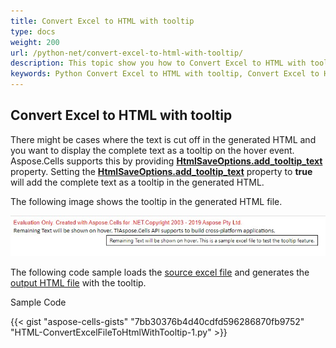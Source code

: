 ```yaml
---
title: Convert Excel to HTML with tooltip
type: docs
weight: 200
url: /python-net/convert-excel-to-html-with-tooltip/
description: This topic show you how to Convert Excel to HTML with tooltip using Aspose.Cells for Python via NET.
keywords: Python Convert Excel to HTML with tooltip, Convert Excel to HTML with tooltip Python via NET, Python via NET Excel to HTML with tooltip, Python Workbook to HTML with tooltip.
---
```


## **Convert Excel to HTML with tooltip**

There might be cases where the text is cut off in the generated HTML and you want to display the complete text as a tooltip on the hover event. Aspose.Cells supports this by providing **[HtmlSaveOptions.add_tooltip_text](https://reference.aspose.com/cells/python-net/aspose.cells/htmlsaveoptions/add_tooltip_text/)** property. Setting the **[HtmlSaveOptions.add_tooltip_text](https://reference.aspose.com/cells/python-net/aspose.cells/htmlsaveoptions/add_tooltip_text/)** property to **true** will add the complete text as a tooltip in the generated HTML.

The following image shows the tooltip in the generated HTML file.

![todo:image_alt_text](convert-excel-to-html-with-tooltip_1.jpg)

The following code sample loads the [source excel file](98107416.xlsx) and generates the [output HTML file](98107417.zip) with the tooltip.

Sample Code

{{< gist "aspose-cells-gists" "7bb30376b4d40cdfd596286870fb9752" "HTML-ConvertExcelFileToHtmlWithTooltip-1.py" >}}
